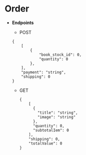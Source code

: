 # Order

* **Endpoints**
    * POST
    ```shell
    {
        [
            {
                "book_stock_id": 0,
                "quantity": 0
            },
        ],
        "payment": "string",
        "shipping": 0
    }
    ```

  * GET
    ```shell
    {
        [
          {
            "title": "string",
            "image": "string"
          },
          "quantity": 0,
          "subtotalIem": 0  
        ],
        "shipping": 0,
        "totalValue": 0
    }
    ```